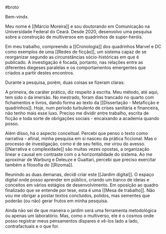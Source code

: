 #broto 

Bem-vindx.

Meu nome é [[Márcio Moreira]] e sou doutorando em Comunicação na Universidade Federal do Ceará. Desde 2020, desenvolvo uma pesquisa sobre a construção de multiversos em quadrinhos de super-heróis.

Em meu trabalho, compreendo a [[Cronologia]] dos quadrinhos Marvel e DC como exemplos de uma [[Redes de ficção]], um sistema capaz de se reorganizar segundo as circunstâncias sócio-históricas em que é publicado. A investigação é focada, portanto, nas relações entre as diferentes diegeses paralelas e os comportamentos emergentes que criados a partir destes encontros.

Durante a pesquisa, porém, duas coisas se fizeram claras:

A primeira, de caráter prático, diz respeito à escrita. Meu método, até aqui, tem sido o da imersão. No mestrado, foram dias trancado no quarto com fichamentos e livros, dando forma ao texto da [[Dissertação - Metaficção e quadrinhos]]. Hoje, num período turbulento de crises sanitária e financeira, não tenho mais esse luxo. Preciso me dividir entre trabalho, escrita de ficção e toda sorte de obrigações sociais - encaixando a academia quando posso.

Além disso, há o aspecto conceitual. Percebi que penso o texto como narrativa - afinal, minha pesquisa em si nasceu da prática ficcional. Mas o processo de investigação, como é de seu feitio, me virou do avesso. [[Narrativa e complexidade]] são muitas vezes opostas, a organização linear e causal em contraste com o a horizontalidade do sistema. Ao me aproximar de Warburg e Deleuze e Guattari, percebi que preciso exercitar também a filosofia do [[Rizoma]].

Reunindo as duas demanas, decidi criar este [[Jardim digital]]. O espaço digital onde posso aprender em público, criando um banco de ideias e conceitos em vários estágios de desenvolvimento. Em oposição ao quadro finalizado que se entende por tese, esta é uma [[Mesa de trabalho]]. Não vou me obrigar a postar textos concluídos, polidos, mas sementes que poderão (ou não) gerar frutos em minha pesquisa.

Ainda não sei de que maneira o jardim será uma ferramenta metodológica ou apenas um laboratório. Mas, como o multiverso, ele é o cosmos onde posso registrar meus pensamentos díspares e vê-los lado a lado, contrafactuais e o que for. 